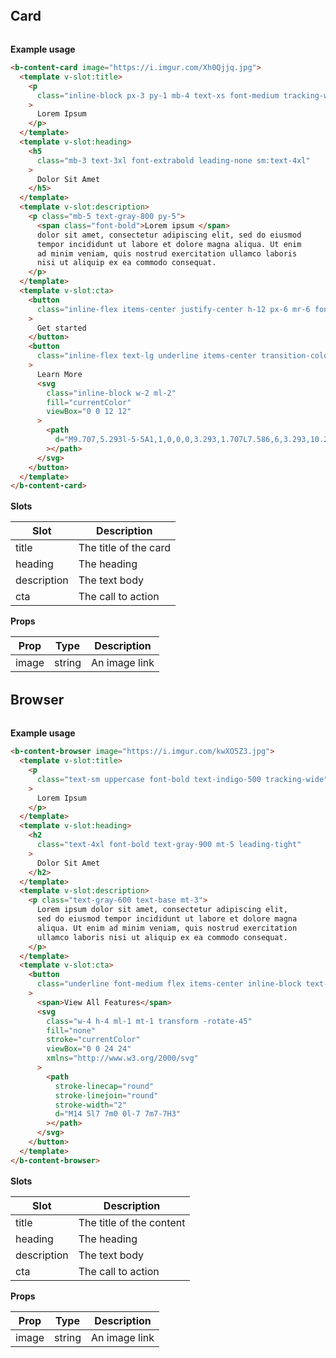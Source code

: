 ## Card

<browser>
<b-content-card image="https://i.imgur.com/Xh0Qjjq.jpg">
<template v-slot:title>
<p class="inline-block px-3 py-1 mb-4 text-xs font-medium tracking-wider text-purple-600 uppercase rounded-full bg-purple-200">
Lorem Ipsum
</p>
</template>
<template v-slot:heading>
<h5 class="mb-3 text-3xl font-extrabold leading-none sm:text-4xl">
Dolor Sit Amet
</h5>
</template>
<template v-slot:description>
<p class="mb-5 text-gray-800 py-5">
<span class="font-bold">Lorem ipsum </span>
dolor sit amet, consectetur adipiscing elit,
sed do eiusmod tempor incididunt ut labore et dolore magna
aliqua. Ut enim ad minim veniam, quis nostrud exercitation
ullamco laboris nisi ut aliquip ex ea commodo consequat.
</p>
</template>
<template v-slot:cta>
<button
class="inline-flex items-center justify-center h-12 px-6 mr-6 font-medium tracking-wide text-white transition duration-200 rounded-lg bg-purple-500 hover:bg-purple-700 focus:shadow-outline focus:outline-none"
>
Get started
</button>
<button class="inline-flex text-lg underline items-center transition-colors duration-200 text-deep-purple-accent-400 hover:text-deep-purple-800">
Learn More
<svg class="inline-block w-2 ml-2" fill="currentColor" viewBox="0 0 12 12">
<path d="M9.707,5.293l-5-5A1,1,0,0,0,3.293,1.707L7.586,6,3.293,10.293a1,1,0,1,0,1.414,1.414l5-5A1,1,0,0,0,9.707,5.293Z"></path>
</svg>
</button>
</template>
</b-content-card>
</browser>

**Example usage**

```html
<b-content-card image="https://i.imgur.com/Xh0Qjjq.jpg">
  <template v-slot:title>
    <p
      class="inline-block px-3 py-1 mb-4 text-xs font-medium tracking-wider text-purple-600 uppercase rounded-full bg-purple-200"
    >
      Lorem Ipsum
    </p>
  </template>
  <template v-slot:heading>
    <h5
      class="mb-3 text-3xl font-extrabold leading-none sm:text-4xl"
    >
      Dolor Sit Amet
    </h5>
  </template>
  <template v-slot:description>
    <p class="mb-5 text-gray-800 py-5">
      <span class="font-bold">Lorem ipsum </span>
      dolor sit amet, consectetur adipiscing elit, sed do eiusmod
      tempor incididunt ut labore et dolore magna aliqua. Ut enim
      ad minim veniam, quis nostrud exercitation ullamco laboris
      nisi ut aliquip ex ea commodo consequat.
    </p>
  </template>
  <template v-slot:cta>
    <button
      class="inline-flex items-center justify-center h-12 px-6 mr-6 font-medium tracking-wide text-white transition duration-200 rounded-lg bg-purple-500 hover:bg-purple-700 focus:shadow-outline focus:outline-none"
    >
      Get started
    </button>
    <button
      class="inline-flex text-lg underline items-center transition-colors duration-200 text-deep-purple-accent-400 hover:text-deep-purple-800"
    >
      Learn More
      <svg
        class="inline-block w-2 ml-2"
        fill="currentColor"
        viewBox="0 0 12 12"
      >
        <path
          d="M9.707,5.293l-5-5A1,1,0,0,0,3.293,1.707L7.586,6,3.293,10.293a1,1,0,1,0,1.414,1.414l5-5A1,1,0,0,0,9.707,5.293Z"
        ></path>
      </svg>
    </button>
  </template>
</b-content-card>
```

**Slots**

| Slot        | Description           |
| ----------- | --------------------- |
| title       | The title of the card |
| heading     | The heading           |
| description | The text body         |
| cta         | The call to action    |

**Props**

| Prop  | Type   | Description   |
| ----- | ------ | ------------- |
| image | string | An image link |

## Browser

<browser>
<b-content-browser image="https://i.imgur.com/kwXO5Z3.jpg">
<template v-slot:title>
<p class="text-sm uppercase font-bold text-indigo-500 tracking-wide">
Lorem Ipsum
</p>
</template>
<template v-slot:heading>
<h2 class="text-4xl font-bold text-gray-900 mt-5 leading-tight">
Dolor Sit Amet
</h2>
</template>
<template v-slot:description>
<p class="text-gray-600 text-base mt-3">
Lorem ipsum 
dolor sit amet, consectetur adipiscing elit,
sed do eiusmod tempor incididunt ut labore et dolore magna
aliqua. Ut enim ad minim veniam, quis nostrud exercitation
ullamco laboris nisi ut aliquip ex ea commodo consequat.
</p>
</template>
<template v-slot:cta>
<button class="underline font-medium flex items-center inline-block text-indigo-500 mt-8">
<span>View All Features</span>
<svg class="w-4 h-4 ml-1 mt-1 transform -rotate-45" fill="none" stroke="currentColor" viewBox="0 0 24 24" xmlns="http://www.w3.org/2000/svg">
<path stroke-linecap="round" stroke-linejoin="round" stroke-width="2" d="M14 5l7 7m0 0l-7 7m7-7H3"></path>
</svg>
</button>
</template>
</b-content-browser>
</browser>

**Example usage**

```html
<b-content-browser image="https://i.imgur.com/kwXO5Z3.jpg">
  <template v-slot:title>
    <p
      class="text-sm uppercase font-bold text-indigo-500 tracking-wide"
    >
      Lorem Ipsum
    </p>
  </template>
  <template v-slot:heading>
    <h2
      class="text-4xl font-bold text-gray-900 mt-5 leading-tight"
    >
      Dolor Sit Amet
    </h2>
  </template>
  <template v-slot:description>
    <p class="text-gray-600 text-base mt-3">
      Lorem ipsum dolor sit amet, consectetur adipiscing elit,
      sed do eiusmod tempor incididunt ut labore et dolore magna
      aliqua. Ut enim ad minim veniam, quis nostrud exercitation
      ullamco laboris nisi ut aliquip ex ea commodo consequat.
    </p>
  </template>
  <template v-slot:cta>
    <button
      class="underline font-medium flex items-center inline-block text-indigo-500 mt-8"
    >
      <span>View All Features</span>
      <svg
        class="w-4 h-4 ml-1 mt-1 transform -rotate-45"
        fill="none"
        stroke="currentColor"
        viewBox="0 0 24 24"
        xmlns="http://www.w3.org/2000/svg"
      >
        <path
          stroke-linecap="round"
          stroke-linejoin="round"
          stroke-width="2"
          d="M14 5l7 7m0 0l-7 7m7-7H3"
        ></path>
      </svg>
    </button>
  </template>
</b-content-browser>
```

**Slots**

| Slot        | Description              |
| ----------- | ------------------------ |
| title       | The title of the content |
| heading     | The heading              |
| description | The text body            |
| cta         | The call to action       |

**Props**

| Prop  | Type   | Description   |
| ----- | ------ | ------------- |
| image | string | An image link |

<style>
.content {
margin: 0 auto;
        margin-top: 2rem;
padding: 0.025rem 2.5rem 2rem;
         max-width: 100%;
}
header {
  z-index: 999;
}
h1,
  h2,
  h3 {
margin: 2rem 0;
  }
p {
  margin-top: 1rem;
}
.language-html {
  max-height: 40vh;
}
</style>
